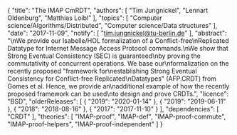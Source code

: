 {
    "title": "The IMAP CmRDT",
    "authors": [
        "Tim Jungnickel",
        "Lennart Oldenburg",
        "Matthias Loibl"
    ],
    "topics": [
        "Computer science/Algorithms/Distributed",
        "Computer science/Data structures"
    ],
    "date": "2017-11-09",
    "notify": [
        "tim.jungnickel@tu-berlin.de"
    ],
    "abstract": "\nWe provide our Isabelle/HOL formalization of a Conflict-free\nReplicated Datatype for Internet Message Access Protocol commands.\nWe show that Strong Eventual Consistency (SEC) is guaranteed\nby proving the commutativity of concurrent operations. We base our\nformalization on the recently proposed \"framework for\nestablishing Strong Eventual Consistency for Conflict-free Replicated\nDatatypes\" (AFP.CRDT) from Gomes et al. Hence, we provide an\nadditional example of how the recently proposed framework can be used\nto design and prove CRDTs.",
    "licence": "BSD",
    "olderReleases": [
        {
            "2019": "2020-01-14"
        },
        {
            "2019": "2019-06-11"
        },
        {
            "2018": "2018-08-16"
        },
        {
            "2017": "2017-11-10"
        }
    ],
    "dependencies": [
        "CRDT"
    ],
    "theories": [
        "IMAP-proof",
        "IMAP-def",
        "IMAP-proof-commute",
        "IMAP-proof-helpers",
        "IMAP-proof-independent"
    ]
}